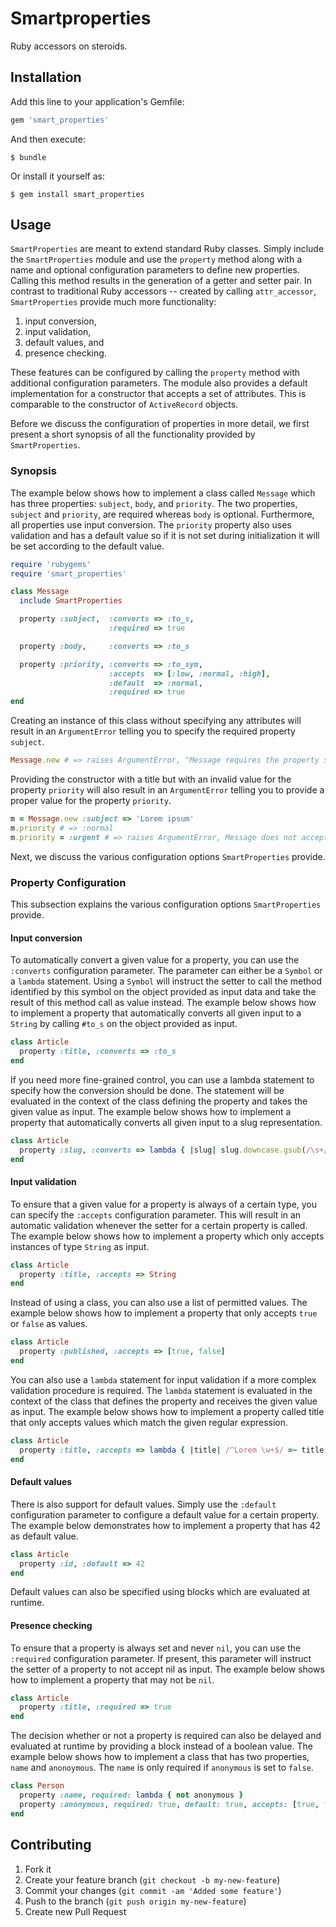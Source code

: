 # Smartproperties

Ruby accessors on steroids.

## Installation

Add this line to your application's Gemfile:

```ruby
gem 'smart_properties'
```

And then execute:

```plain
$ bundle
```

Or install it yourself as:

```plain
$ gem install smart_properties
```

## Usage

`SmartProperties` are meant to extend standard Ruby classes. Simply include
the `SmartProperties` module and use the `property` method along with a name
and optional configuration parameters to define new properties. Calling this
method results in the generation of a getter and setter pair. In contrast to
traditional Ruby accessors -- created by calling `attr_accessor`,
`SmartProperties` provide much more functionality:

1. input conversion,
2. input validation,
3. default values, and
4. presence checking.

These features can be configured by calling the `property` method with
additional configuration parameters. The module also provides a default
implementation for a constructor that accepts a set of attributes. This is
comparable to the constructor of `ActiveRecord` objects.

Before we discuss the configuration of properties in more detail, we first
present a short synopsis of all the functionality provided by
`SmartProperties`.

### Synopsis

The example below shows how to implement a class called `Message` which has
three properties: `subject`, `body`, and `priority`. The two properties,
`subject` and `priority`, are required whereas `body` is optional.
Furthermore, all properties use input conversion. The `priority` property also
uses validation and has a default value so if it is not set during initialization
it will be set according to the default value.

```ruby
require 'rubygems'
require 'smart_properties'

class Message
  include SmartProperties

  property :subject,  :converts => :to_s,
                      :required => true

  property :body,     :converts => :to_s

  property :priority, :converts => :to_sym,
                      :accepts  => [:low, :normal, :high],
                      :default  => :normal,
                      :required => true
end
```

Creating an instance of this class without specifying any attributes will
result in an `ArgumentError` telling you to specify the required property
`subject`.

```ruby
Message.new # => raises ArgumentError, "Message requires the property subject to be set"
```

Providing the constructor with a title but with an invalid value for the
property `priority` will also result in an `ArgumentError` telling you to
provide a proper value for the property `priority`.

```ruby
m = Message.new :subject => 'Lorem ipsum'
m.priority # => :normal
m.priority = :urgent # => raises ArgumentError, Message does not accept :urgent as value for the property priority
```

Next, we discuss the various configuration options `SmartProperties` provide.

### Property Configuration

This subsection explains the various configuration options `SmartProperties`
provide.

#### Input conversion

To automatically convert a given value for a property, you can use the
`:converts` configuration parameter. The parameter can either be a `Symbol` or
a `lambda` statement. Using a `Symbol` will instruct the setter to call the
method identified by this symbol on the object provided as input data and take
the result of this method call as value instead. The example below shows how
to implement a property that automatically converts all given input to a
`String` by calling `#to_s` on the object provided as input.

```ruby
class Article
  property :title, :converts => :to_s
end
```

If you need more fine-grained control, you can use a lambda statement to
specify how the conversion should be done. The statement will be evaluated in
the context of the class defining the property and takes the given value as
input. The example below shows how to implement a property that automatically
converts all given input to a slug representation.

```ruby
class Article
  property :slug, :converts => lambda { |slug| slug.downcase.gsub(/\s+/, '-').gsub(/\W/, '') }
end
```

#### Input validation

To ensure that a given value for a property is always of a certain type, you
can specify the `:accepts` configuration parameter. This will result in an
automatic validation whenever the setter for a certain property is called. The
example below shows how to implement a property which only accepts instances
of type `String` as input.

```ruby
class Article
  property :title, :accepts => String
end
```

Instead of using a class, you can also use a list of permitted values. The
example below shows how to implement a property that only accepts `true` or
`false` as values.

```ruby
class Article
  property :published, :accepts => [true, false]
end
```

You can also use a `lambda` statement for input validation if a more complex
validation procedure is required. The `lambda` statement is evaluated in the
context of the class that defines the property and receives the given value as
input. The example below shows how to implement a property called title that
only accepts values which match the given regular expression.

```ruby
class Article
  property :title, :accepts => lambda { |title| /^Lorem \w+$/ =~ title }
end
```

#### Default values

There is also support for default values. Simply use the `:default`
configuration parameter to configure a default value for a certain property.
The example below demonstrates how to implement a property that has 42 as
default value.

```ruby
class Article
  property :id, :default => 42
end
```

Default values can also be specified using blocks which are evaluated at
runtime.

#### Presence checking

To ensure that a property is always set and never `nil`, you can use the
`:required` configuration parameter. If present, this parameter will instruct
the setter of a property to not accept nil as input. The example below shows
how to implement a property that may not be `nil`.

```ruby
class Article
  property :title, :required => true
end
```

The decision whether or not a property is required can also be delayed and
evaluated at runtime by providing a block instead of a boolean value. The
example below shows how to implement a class that has two properties, `name`
and `anonoymous`. The `name` is only required if `anonymous` is set to `false`.

```ruby
class Person
  property :name, required: lambda { not anonymous }
  property :anonymous, required: true, default: true, accepts: [true, false]
end
```

## Contributing

1. Fork it
2. Create your feature branch (`git checkout -b my-new-feature`)
3. Commit your changes (`git commit -am 'Added some feature'`)
4. Push to the branch (`git push origin my-new-feature`)
5. Create new Pull Request

